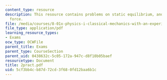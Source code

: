 ```yaml
---
content_type: resource
description: This resource contains problems on static equilibrium, and centripetal
  force.
file: /media/courses/8-01x-physics-i-classical-mechanics-with-an-experimental-focus-fall-2002/5cf3bb4cb87d72cd3f680fd12baa6b1c_2pract.pdf
file_type: application/pdf
learning_resource_types:
- Exams
ocw_type: OCWFile
parent_title: Exams
parent_type: CourseSection
parent_uid: 0438632c-5c05-172a-947c-d8f10b05baef
resourcetype: Document
title: 2pract.pdf
uid: 5cf3bb4c-b87d-72cd-3f68-0fd12baa6b1c
---
```

